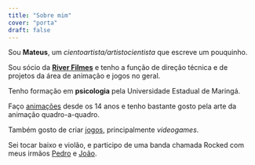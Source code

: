 ```yaml
---
title: "Sobre mim"
cover: "porta"
draft: false
---
```


Sou **Mateus**, um *cientoartista/artistocientista* que escreve um pouquinho.

Sou sócio da [**River Filmes**](https://riverfilmes.com) e tenho a função de direção técnica e de projetos da área de animação e jogos no geral.

Tenho formação em **psicologia** pela Universidade Estadual de Maringá.

Faço [animações](/animations) desde os 14 anos e tenho bastante gosto pela arte da animação quadro-a-quadro.

Também gosto de criar [jogos](/games), principalmente *videogames*.

Sei tocar baixo e violão, e participo de uma banda chamada Rocked com meus irmãos [Pedro](https://instagram.com/omelhorpedro) e [João](https://instagram.com/omelhorjao2.0).
